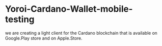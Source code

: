 # Yoroi-Cardano-Wallet-mobile-testing
we are creating a light client for the Cardano blockchain that is available on Google.Play store and on Apple.Store.
